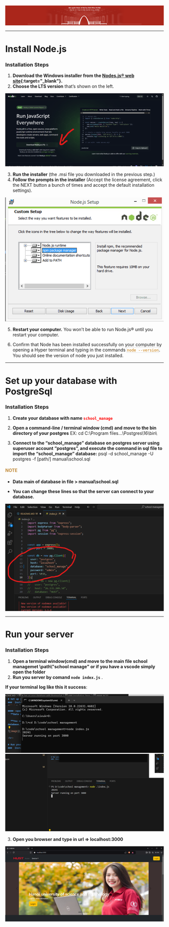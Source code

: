 ﻿
![image](./manual/image/head.png)
<hr>

# Install Node.js
###  Installation Steps

1. **Download the Windows installer from the [Nodes.js® web site](https://nodejs.org/en){:target="_blank"}.**
2. **Choose the LTS version** that’s shown on the left.

![image](./manual/image/node1.png)

3. **Run the installer** (the .msi file you downloaded in the previous step.)
4. **Follow the prompts in the installer** (Accept the license agreement, click the NEXT button a bunch of times and accept the default installation settings).

![image](./manual/image/node2.png)

5. **Restart your computer.** You won’t be able to run Node.js® until you restart your computer. 

6. Confirm that Node has been installed successfully on your computer by opening a Hyper terminal and typing in the commands <span style="display: inline-block;border: 1px solid #ddd;font-family: monospace;color: #c47500;">`node --version`</span>.
You should see the version of node you just installed.

<hr>

# Set up your database with PostgreSql
###  Installation Steps

1. **Create your database with name <strong style="color:red">`school_manage`</strong>**
   
2. **Open a command-line / terminal window (cmd) and move to the bin directory of your postgres** EX: cd C:\Program files\...\Postgres\16\bin\

3. **Connect to the “school_manage” database on postgres server using superuser account “postgres”, and execute the command in sql file to import the “school_manage” database:** psql -d school_manage -U postgres -f [path/] manual\school.sql

#### <div style="color:rgb(193, 138, 57);">NOTE</div>
- **Data main of database in file > manual\school.sql**

- **You can change these lines so that the server can connect to your database.**

![image](./manual/image/database1.png)

<hr>

# Run your server
###  Installation Steps

1. **Open a terminal window(cmd) and move to the main file school managemet \path\\"school manage" or if you have a vscode simply open the folder**
2. **Run you server by comand `node index.js`** .

**If your terminal log like this it success**:

![image](./manual/image/run1.png)
![image](./manual/image/run2.png)

3. **Open you browser and type in url => localhost:3000**

![image](./manual/image/success.png)

